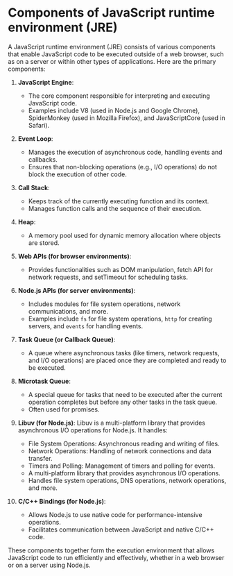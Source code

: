 # Components of JavaScript runtime environment (JRE)

A JavaScript runtime environment (JRE) consists of various components that enable JavaScript code to be executed outside of a web browser, such as on a server or within other types of applications. Here are the primary components:

1. **JavaScript Engine**:

   - The core component responsible for interpreting and executing JavaScript code.
   - Examples include V8 (used in Node.js and Google Chrome), SpiderMonkey (used in Mozilla Firefox), and JavaScriptCore (used in Safari).

2. **Event Loop**:

   - Manages the execution of asynchronous code, handling events and callbacks.
   - Ensures that non-blocking operations (e.g., I/O operations) do not block the execution of other code.

3. **Call Stack**:

   - Keeps track of the currently executing function and its context.
   - Manages function calls and the sequence of their execution.

4. **Heap**:

   - A memory pool used for dynamic memory allocation where objects are stored.

5. **Web APIs (for browser environments)**:

   - Provides functionalities such as DOM manipulation, fetch API for network requests, and setTimeout for scheduling tasks.

6. **Node.js APIs (for server environments)**:

   - Includes modules for file system operations, network communications, and more.
   - Examples include `fs` for file system operations, `http` for creating servers, and `events` for handling events.

7. **Task Queue (or Callback Queue)**:

   - A queue where asynchronous tasks (like timers, network requests, and I/O operations) are placed once they are completed and ready to be executed.

8. **Microtask Queue**:

   - A special queue for tasks that need to be executed after the current operation completes but before any other tasks in the task queue.
   - Often used for promises.

9. **Libuv (for Node.js)**:
   Libuv is a multi-platform library that provides asynchronous I/O operations for Node.js. It handles:

   - File System Operations: Asynchronous reading and writing of files.
   - Network Operations: Handling of network connections and data transfer.
   - Timers and Polling: Management of timers and polling for events.
   - A multi-platform library that provides asynchronous I/O operations.
   - Handles file system operations, DNS operations, network operations, and more.

10. **C/C++ Bindings (for Node.js)**:
    - Allows Node.js to use native code for performance-intensive operations.
    - Facilitates communication between JavaScript and native C/C++ code.

These components together form the execution environment that allows JavaScript code to run efficiently and effectively, whether in a web browser or on a server using Node.js.
